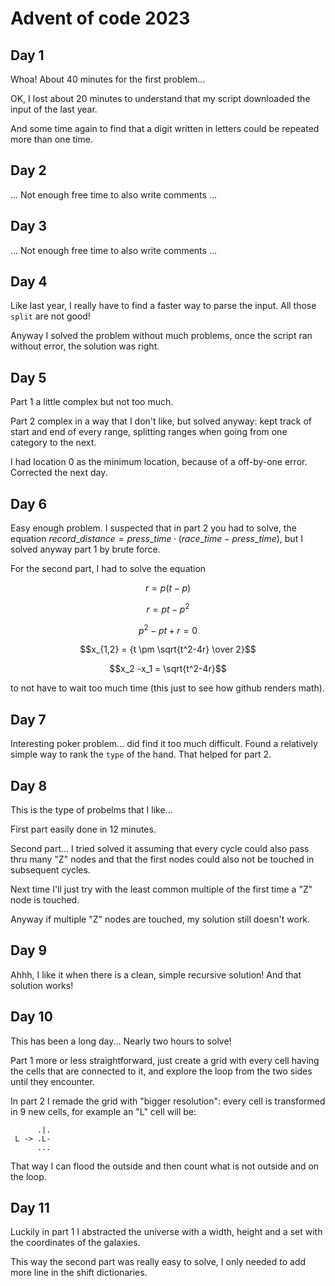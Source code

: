 # Advent of code 2023


## Day 1

Whoa! About 40 minutes for the first problem...

OK, I lost about 20 minutes to understand that my script downloaded the
input of the last year.

And some time again to find that a digit written in letters could be
repeated more than one time.


## Day 2

... Not enough free time to also write comments ...


## Day 3

... Not enough free time to also write comments ...


## Day 4

Like last year, I really have to find a faster way to parse the input.
All those `split` are not good!

Anyway I solved the problem without much problems, once the script
ran without error, the solution was right.


## Day 5

Part 1 a little complex but not too much.

Part 2 complex in a way that I don't like, but solved anyway:
kept track of start and end of every range, splitting ranges
when going from one category to the next.

I had location 0 as the minimum location, because of a off-by-one
error. Corrected the next day.


## Day 6

Easy enough problem. I suspected that in part 2 you had to solve,
the equation $record\_distance = press\_time · (race\_time - press\_time)$,
but I solved anyway part 1 by brute force.

For the second part, I had to solve the equation

$$r = p (t-p)$$

$$r = pt - p^2$$

$$p^2-pt+r=0$$

$$x_{1,2} = {t \pm \sqrt{t^2-4r} \over 2}$$

$$x_2 -x_1 = \sqrt{t^2-4r}$$

to not have to wait too much time (this just to see how
github renders math).


## Day 7

Interesting poker problem... did find it too much difficult.
Found a relatively simple way to rank the `type` of the hand.
That helped for part 2.


## Day 8

This is the type of probelms that I like...

First part easily done in 12 minutes.

Second part... I tried solved it assuming that every cycle could
also pass thru many "Z" nodes and that the first nodes
could also not be touched in subsequent cycles.

Next time I'll just try with the least common multiple
of the first time a "Z" node is touched.

Anyway if multiple "Z" nodes are touched, my solution
still doesn't work.


## Day 9

Ahhh, I like it when there is a clean, simple recursive
solution! And that solution works!


## Day 10

This has been a long day...
Nearly two hours to solve!

Part 1 more or less straightforward, just create a grid with every cell
having the cells that are connected to it, and explore the loop from the
two sides until they encounter.

In part 2 I remade the grid with "bigger resolution": every cell is transformed
in 9 new cells, for example an "L" cell will be:

```
      .|.
 L -> .L-
      ...
```

That way I can flood the outside and then count what is not outside and
on the loop.


## Day 11

Luckily in part 1 I abstracted the universe with a width, height and
a set with the coordinates of the galaxies.

This way the second part was really easy to solve, I only needed
to add more line in the shift dictionaries.

